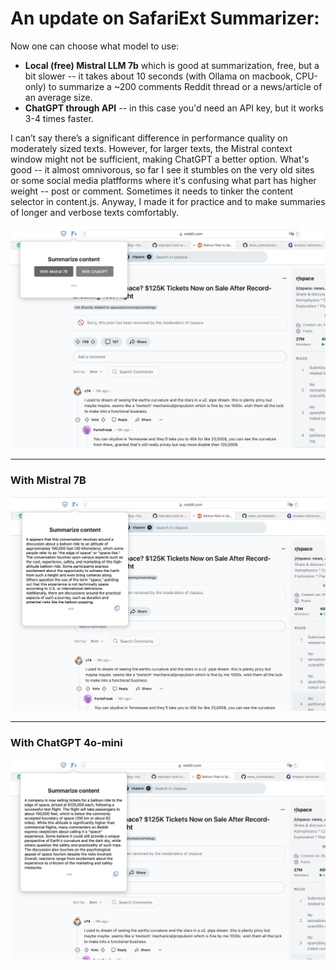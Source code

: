# An update on SafariExt Summarizer:

Now one can choose what model to use: 
- **Local (free) Mistral LLM 7b** which is good at summarization, free, but a bit slower -- it takes about 10 seconds (with Ollama on macbook, CPU-only) to summarize a ~200 comments Reddit thread or a news/article of an average size.
- **ChatGPT through API** -- in this case you'd need an API key, but it works 3-4 times faster.

I can’t say there’s a significant difference in performance quality on moderately sized texts. However, for larger texts, the Mistral context window might not be sufficient, making ChatGPT a better option. What's good -- it almost omnivorous, so far I see  it stumbles on the very old sites or some social media platfforms where it's confusing what part has higher weight -- post or comment. Sometimes it needs to tinker the content selector in content.js. Anyway, I made it for practice and to make summaries of longer and verbose texts comfortably.



![content summarizer](Balloon_Ride_to_Space_1.jpg)


---------------
### With Mistral 7B
![content summarizer](Balloon_Ride_to_Space_Mistral.jpg)

----------------
### With ChatGPT 4o-mini
![content summarizer](Balloon_Ride_to_Space_GPT.jpg)
